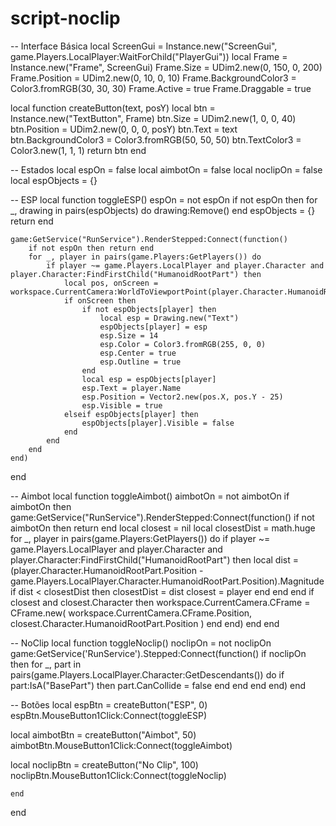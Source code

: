 # script-noclip






-- Interface Básica
local ScreenGui = Instance.new("ScreenGui", game.Players.LocalPlayer:WaitForChild("PlayerGui"))
local Frame = Instance.new("Frame", ScreenGui)
Frame.Size = UDim2.new(0, 150, 0, 200)
Frame.Position = UDim2.new(0, 10, 0, 10)
Frame.BackgroundColor3 = Color3.fromRGB(30, 30, 30)
Frame.Active = true
Frame.Draggable = true

local function createButton(text, posY)
    local btn = Instance.new("TextButton", Frame)
    btn.Size = UDim2.new(1, 0, 0, 40)
    btn.Position = UDim2.new(0, 0, 0, posY)
    btn.Text = text
    btn.BackgroundColor3 = Color3.fromRGB(50, 50, 50)
    btn.TextColor3 = Color3.new(1, 1, 1)
    return btn
end

-- Estados
local espOn = false
local aimbotOn = false
local noclipOn = false
local espObjects = {}

-- ESP
local function toggleESP()
    espOn = not espOn
    if not espOn then
        for _, drawing in pairs(espObjects) do
            drawing:Remove()
        end
        espObjects = {}
        return
    end

    game:GetService("RunService").RenderStepped:Connect(function()
        if not espOn then return end
        for _, player in pairs(game.Players:GetPlayers()) do
            if player ~= game.Players.LocalPlayer and player.Character and player.Character:FindFirstChild("HumanoidRootPart") then
                local pos, onScreen = workspace.CurrentCamera:WorldToViewportPoint(player.Character.HumanoidRootPart.Position)
                if onScreen then
                    if not espObjects[player] then
                        local esp = Drawing.new("Text")
                        espObjects[player] = esp
                        esp.Size = 14
                        esp.Color = Color3.fromRGB(255, 0, 0)
                        esp.Center = true
                        esp.Outline = true
                    end
                    local esp = espObjects[player]
                    esp.Text = player.Name
                    esp.Position = Vector2.new(pos.X, pos.Y - 25)
                    esp.Visible = true
                elseif espObjects[player] then
                    espObjects[player].Visible = false
                end
            end
        end
    end)
end

-- Aimbot
local function toggleAimbot()
    aimbotOn = not aimbotOn
    if aimbotOn then
        game:GetService("RunService").RenderStepped:Connect(function()
            if not aimbotOn then return end
            local closest = nil
            local closestDist = math.huge
            for _, player in pairs(game.Players:GetPlayers()) do
                if player ~= game.Players.LocalPlayer and player.Character and player.Character:FindFirstChild("HumanoidRootPart") then
                    local dist = (player.Character.HumanoidRootPart.Position - game.Players.LocalPlayer.Character.HumanoidRootPart.Position).Magnitude
                    if dist < closestDist then
                        closestDist = dist
                        closest = player
                    end
                end
            end
            if closest and closest.Character then
                workspace.CurrentCamera.CFrame = CFrame.new(
                    workspace.CurrentCamera.CFrame.Position,
                    closest.Character.HumanoidRootPart.Position
                )
            end
        end)
    end
end

-- NoClip
local function toggleNoclip()
    noclipOn = not noclipOn
    game:GetService('RunService').Stepped:Connect(function()
        if noclipOn then
            for _, part in pairs(game.Players.LocalPlayer.Character:GetDescendants()) do
                if part:IsA("BasePart") then
                    part.CanCollide = false
                end
            end
        end
    end)
end

-- Botões
local espBtn = createButton("ESP", 0)
espBtn.MouseButton1Click:Connect(toggleESP)

local aimbotBtn = createButton("Aimbot", 50)
aimbotBtn.MouseButton1Click:Connect(toggleAimbot)

local noclipBtn = createButton("No Clip", 100)
noclipBtn.MouseButton1Click:Connect(toggleNoclip)

    end
end
        
    
